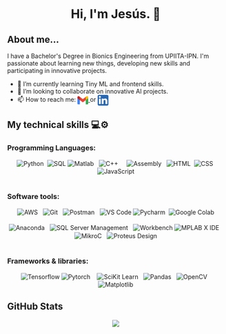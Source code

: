 <div style="max-width:100%;">
  <h1 align="center"> Hi, I'm Jesús.  👋</h1>
  <h2>About me...</h2>
  I have a Bachelor's Degree in Bionics Engineering from UPIITA-IPN. I'm passionate about learning new things, developing new skills and participating in innovative projects.
</div>
<div>
  <p>
    <ul>
      <li>🌱 I’m currently learning Tiny ML and frontend skills.</li >
      <li>👯 I’m looking to collaborate on innovative AI projects.</li>
      <li>📫 How to reach me: 
        <a href="mailto:banda.j94@gmail.com">
          <img align="center" src="img/gmail.png" alt="Gmail" style="width:25px;">
        </a>
        or
        <a href="https://www.linkedin.com/in/jes%C3%BAs-banda-5a3131a5/">
          <img align="center" src="img/linkedin.png" alt="LinkedIn" style="width:25px;">
        </a>
      </li>
    </ul>
  </p>
</div>

<div style="max-width:100%;">
  <h2>My technical skills 💻⚙</h2> 
  
  <div>
    <h3>Programming Languages:</h3>
    <p align="center">
      <img align="center" src="https://logodownload.org/wp-content/uploads/2019/10/python-logo-2.png" alt="Python" style="width:40px;">&nbsp 
      <img align="center" src="https://media.istockphoto.com/vectors/database-server-isolated-flat-web-mobile-icon-with-sql-word-vector-vector-id1055067852?k=6&m=1055067852&s=170667a&w=0&h=bGbkdAvh6xJQHnVMeRje0Uc8al46DDc6Bq7TsT0mdyU=" alt="SQL" style="width:70px;">
      <img align="center" src="https://lh3.googleusercontent.com/proxy/n82wHWit2u2DpXR3cB3dm5lMgofjyJsiDt_a9MPrQCXbZCrHxhmrUsmiJHkSF4-uEuBq8Tp49zmJzu27OKZUw-McDzP-yuZjnBcSz8La" alt="Matlab" style="width:80px;">&nbsp&nbsp 
      <img align="center" src="https://upload.wikimedia.org/wikipedia/commons/thumb/1/18/ISO_C%2B%2B_Logo.svg/306px-ISO_C%2B%2B_Logo.svg.png" alt="C++" style="width:35px;">&nbsp&nbsp&nbsp&nbsp 
      <img align="center" src="https://encrypted-tbn0.gstatic.com/images?q=tbn:ANd9GcQQdA_2Vi350-blMARDU4bOdXkXaanfyYmPVg&usqp=CAU" alt="Assembly" style="width:35px;">&nbsp&nbsp 
      <img align="center" src="https://upload.wikimedia.org/wikipedia/commons/thumb/6/61/HTML5_logo_and_wordmark.svg/768px-HTML5_logo_and_wordmark.svg.png" alt="HTML" style="width:45px;">&nbsp 
      <img align="center" src="http://lineadecodigo.com/wp-content/uploads/2014/04/css.png" alt="CSS" style="width:55px;">&nbsp 
      <img align="center" src="https://cdn.iconscout.com/icon/free/png-256/javascript-2038874-1720087.png" alt="JavaScript" style="width:50px;"> 
      <br>
      <br>
    </p>
  </div>
  
  <div>
    <h3>Software tools:</h3>
    <p align="center">
      <img align="center" src="https://upload.wikimedia.org/wikipedia/commons/thumb/9/93/Amazon_Web_Services_Logo.svg/368px-Amazon_Web_Services_Logo.svg.png" alt="AWS" style="width:45px;">&nbsp&nbsp
      <img align="center" src="https://upload.wikimedia.org/wikipedia/commons/thumb/e/e0/Git-logo.svg/1280px-Git-logo.svg.png" alt="Git" style="width:60px;">&nbsp&nbsp
      <img align="center" src="https://testerhouse.com/wp-content/uploads/2019/09/postman-logo.png" alt="Postman" style="width:75px;">&nbsp&nbsp
      <img align="center" src="https://res.cloudinary.com/practicaldev/image/fetch/s--9F8ygOQO--/c_imagga_scale,f_auto,fl_progressive,h_720,q_auto,w_1280/https://dev-to-uploads.s3.amazonaws.com/i/ikysur95osy0deokuuji.png" alt="VS Code" style="width:90px;">
      <img align="center" src="https://xpertlab.com/wp-content/uploads/2020/01/pyCharm.png" alt="Pycharm" style="width:80px;">&nbsp
      <img align="center" src="https://colab.research.google.com/img/colab_favicon_256px.png" alt="Google Colab" style="width:45px;">
      <br>
      <br>
      <img align="center" src="https://txtitx.files.wordpress.com/2020/01/anaconda-python-logo.png?w=302&h=227" alt="Anaconda" style="width:65px;">&nbsp&nbsp
      <img align="center" src="https://www.kindpng.com/picc/m/21-215460_microsoft-sql-server-logo-png-microsoft-sql-server.png" alt="SQL Server Management" style="width:55px;">&nbsp&nbsp
      <img align="center" src="https://www.javierrguez.com/wp-content/uploads/logo-mysql-workbench.png" alt="Workbench" style="width:80px;">
      <img align="center" src="https://www.microchip.com/en-us/development-tools-tools-and-software/mplab-x-ide/_jcr_content/root/responsivegrid/container/container/isolatedimage_copy/image.coreimg.png/1612294657229/mplab-xide-transparent-background.png" alt="MPLAB X IDE" style="width:45px;">&nbsp&nbsp
      <img align="center" src="https://lh3.googleusercontent.com/proxy/q6vaOGAm-eSAfgzfU3OEVj7rY-QZZBpUj-z140AIQrwn-yO1R_7Ikl_N0jFdbOPn3y4lZtDXVe57QxDPyQ8LTZ56AASDSQcvbXEewgdoGzOty-tk" alt="MikroC" style="width:35px;">&nbsp&nbsp
      <img align="center" src="https://edasim.com/wp-content/uploads/2020/06/edasim-integrating-ideas-logo-proteus.png" alt="Proteus Design" style="width:95px;">
      <br>
      <br>
    </p>
  </div>

  <div>
    <h3>Frameworks & libraries:</h3>
    <p align="center">
      <img align="center" src="https://upload.wikimedia.org/wikipedia/commons/e/e5/TensorFlow_Logo_with_text.png" alt="Tensorflow" style="width:120px;">
      <img align="center" src="https://miro.medium.com/max/691/1*VSQ0XEywxSgZBwW05GsZtw.png" alt="Pytorch" style="width:60px;">&nbsp&nbsp&nbsp
      <img align="center" src="https://upload.wikimedia.org/wikipedia/commons/thumb/0/05/Scikit_learn_logo_small.svg/1280px-Scikit_learn_logo_small.svg.png" alt="SciKit Learn" style="width:70px;">&nbsp&nbsp
      <img align="center" src="https://numfocus.org/wp-content/uploads/2016/07/pandas-logo-300.png" alt="Pandas" style="width:75px;">&nbsp&nbsp
      <img align="center" src="https://3.bp.blogspot.com/-yvrV6MUueGg/ToICp0YIDPI/AAAAAAAAADg/SYKg4dWpyC43AAfrDwBTR0VYmYT0QshEgCPcBGAYYCw/s1600/OpenCV_Logo.png" alt="OpenCV" style="width:75px;">&nbsp&nbsp
      <img align="center" src="https://matplotlib.org/_static/logo2_compressed.svg" alt="Matplotlib" style="width:80px;">
    </p>
  </div>
</div>

<div>
<h2>GitHub Stats</h2>
  <div align="center" style="max-width:100%;">
    <a href="https://github.com/JesusBandaG/JesusBandaG">
      <img align="center" src="https://github-readme-stats.vercel.app/api?username=JesusBandaG&?count_private=true&show_icons=true&theme=merko" />
    </a>
  </div>
</div>
